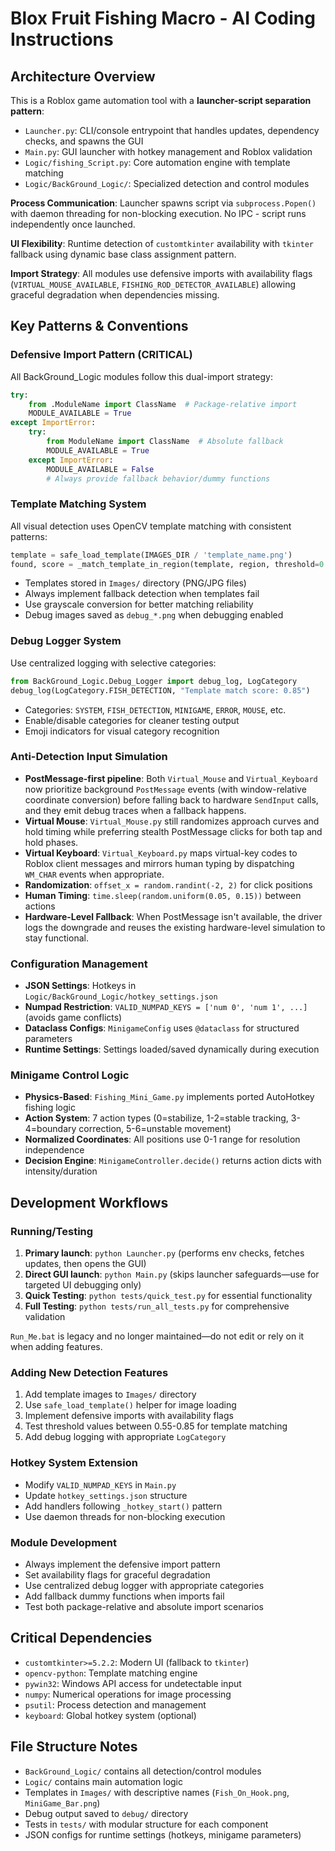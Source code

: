 # Blox Fruit Fishing Macro - AI Coding Instructions

## Architecture Overview

This is a Roblox game automation tool with a **launcher-script separation pattern**:
- `Launcher.py`: CLI/console entrypoint that handles updates, dependency checks, and spawns the GUI
- `Main.py`: GUI launcher with hotkey management and Roblox validation  
- `Logic/fishing_Script.py`: Core automation engine with template matching
- `Logic/BackGround_Logic/`: Specialized detection and control modules

**Process Communication**: Launcher spawns script via `subprocess.Popen()` with daemon threading for non-blocking execution. No IPC - script runs independently once launched.

**UI Flexibility**: Runtime detection of `customtkinter` availability with `tkinter` fallback using dynamic base class assignment pattern.

**Import Strategy**: All modules use defensive imports with availability flags (`VIRTUAL_MOUSE_AVAILABLE`, `FISHING_ROD_DETECTOR_AVAILABLE`) allowing graceful degradation when dependencies missing.

## Key Patterns & Conventions

### Defensive Import Pattern (CRITICAL)
All BackGround_Logic modules follow this dual-import strategy:
```python
try:
    from .ModuleName import ClassName  # Package-relative import
    MODULE_AVAILABLE = True
except ImportError:
    try:
        from ModuleName import ClassName  # Absolute fallback  
        MODULE_AVAILABLE = True
    except ImportError:
        MODULE_AVAILABLE = False
        # Always provide fallback behavior/dummy functions
```

### Template Matching System
All visual detection uses OpenCV template matching with consistent patterns:
```python
template = safe_load_template(IMAGES_DIR / 'template_name.png')
found, score = _match_template_in_region(template, region, threshold=0.80)
```
- Templates stored in `Images/` directory (PNG/JPG files)
- Always implement fallback detection when templates fail
- Use grayscale conversion for better matching reliability  
- Debug images saved as `debug_*.png` when debugging enabled

### Debug Logger System
Use centralized logging with selective categories:
```python
from BackGround_Logic.Debug_Logger import debug_log, LogCategory
debug_log(LogCategory.FISH_DETECTION, "Template match score: 0.85")
```
- Categories: `SYSTEM`, `FISH_DETECTION`, `MINIGAME`, `ERROR`, `MOUSE`, etc.
- Enable/disable categories for cleaner testing output
- Emoji indicators for visual category recognition

### Anti-Detection Input Simulation
- **PostMessage-first pipeline**: Both `Virtual_Mouse` and `Virtual_Keyboard` now prioritize background `PostMessage` events (with window-relative coordinate conversion) before falling back to hardware `SendInput` calls, and they emit debug traces when a fallback happens.
- **Virtual Mouse**: `Virtual_Mouse.py` still randomizes approach curves and hold timing while preferring stealth PostMessage clicks for both tap and hold phases.
- **Virtual Keyboard**: `Virtual_Keyboard.py` maps virtual-key codes to Roblox client messages and mirrors human typing by dispatching `WM_CHAR` events when appropriate.
- **Randomization**: `offset_x = random.randint(-2, 2)` for click positions
- **Human Timing**: `time.sleep(random.uniform(0.05, 0.15))` between actions
- **Hardware-Level Fallback**: When PostMessage isn't available, the driver logs the downgrade and reuses the existing hardware-level simulation to stay functional.

### Configuration Management
- **JSON Settings**: Hotkeys in `Logic/BackGround_Logic/hotkey_settings.json`
- **Numpad Restriction**: `VALID_NUMPAD_KEYS = ['num 0', 'num 1', ...]` (avoids game conflicts)
- **Dataclass Configs**: `MinigameConfig` uses `@dataclass` for structured parameters
- **Runtime Settings**: Settings loaded/saved dynamically during execution

### Minigame Control Logic  
- **Physics-Based**: `Fishing_Mini_Game.py` implements ported AutoHotkey fishing logic
- **Action System**: 7 action types (0=stabilize, 1-2=stable tracking, 3-4=boundary correction, 5-6=unstable movement)
- **Normalized Coordinates**: All positions use 0-1 range for resolution independence
- **Decision Engine**: `MinigameController.decide()` returns action dicts with intensity/duration

## Development Workflows

### Running/Testing
1. **Primary launch**: `python Launcher.py` (performs env checks, fetches updates, then opens the GUI)
2. **Direct GUI launch**: `python Main.py` (skips launcher safeguards—use for targeted UI debugging only)
3. **Quick Testing**: `python tests/quick_test.py` for essential functionality
4. **Full Testing**: `python tests/run_all_tests.py` for comprehensive validation

`Run_Me.bat` is legacy and no longer maintained—do not edit or rely on it when adding features.

### Adding New Detection Features
1. Add template images to `Images/` directory
2. Use `safe_load_template()` helper for image loading
3. Implement defensive imports with availability flags
4. Test threshold values between 0.55-0.85 for template matching
5. Add debug logging with appropriate `LogCategory`

### Hotkey System Extension
- Modify `VALID_NUMPAD_KEYS` in `Main.py`
- Update `hotkey_settings.json` structure
- Add handlers following `_hotkey_start()` pattern
- Use daemon threads for non-blocking execution

### Module Development
- Always implement the defensive import pattern
- Set availability flags for graceful degradation
- Use centralized debug logger with appropriate categories
- Add fallback dummy functions when imports fail
- Test both package-relative and absolute import scenarios

## Critical Dependencies
- `customtkinter>=5.2.2`: Modern UI (fallback to `tkinter`)
- `opencv-python`: Template matching engine
- `pywin32`: Windows API access for undetectable input
- `numpy`: Numerical operations for image processing
- `psutil`: Process detection and management
- `keyboard`: Global hotkey system (optional)

## File Structure Notes
- `BackGround_Logic/` contains all detection/control modules
- `Logic/` contains main automation logic
- Templates in `Images/` with descriptive names (`Fish_On_Hook.png`, `MiniGame_Bar.png`)
- Debug output saved to `debug/` directory
- Tests in `tests/` with modular structure for each component
- JSON configs for runtime settings (hotkeys, minigame parameters)

